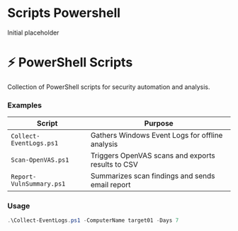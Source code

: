 # Scripts Powershell
Initial placeholder

# ⚡ PowerShell Scripts

Collection of PowerShell scripts for security automation and analysis.

### Examples
| Script | Purpose |
|---------|----------|
| `Collect-EventLogs.ps1` | Gathers Windows Event Logs for offline analysis |
| `Scan-OpenVAS.ps1` | Triggers OpenVAS scans and exports results to CSV |
| `Report-VulnSummary.ps1` | Summarizes scan findings and sends email report |

### Usage
```powershell
.\Collect-EventLogs.ps1 -ComputerName target01 -Days 7

